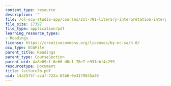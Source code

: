 ```yaml
---
content_type: resource
description: ''
file: /ol-ocw-studio-app/courses/21l-701-literary-interpretation-interpreting-poetry-fall-2003/14a25f5facaf723a04b60e3179045a30_lecture7b.pdf
file_size: 17397
file_type: application/pdf
learning_resource_types:
- Readings
license: https://creativecommons.org/licenses/by-nc-sa/4.0/
ocw_type: OCWFile
parent_title: Readings
parent_type: CourseSection
parent_uid: 4a8e09cf-6e66-d8c1-78e7-e931ebf4c299
resourcetype: Document
title: lecture7b.pdf
uid: 14a25f5f-acaf-723a-04b6-0e3179045a30
---
```

